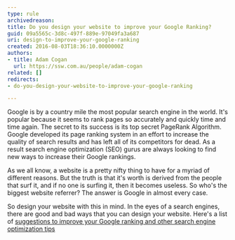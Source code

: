 ```yaml
---
type: rule
archivedreason: 
title: Do you design your website to improve your Google Ranking?
guid: 09a5565c-3d8c-497f-889e-97049fa3a687
uri: design-to-improve-your-google-ranking
created: 2016-08-03T18:36:10.0000000Z
authors:
- title: Adam Cogan
  url: https://ssw.com.au/people/adam-cogan
related: []
redirects:
- do-you-design-your-website-to-improve-your-google-ranking

---
```


Google is by a country mile the most popular search engine in the world. It's popular because it seems to rank pages so accurately and quickly time and time again. The secret to its success is its top secret PageRank Algorithm. Google developed its page ranking system in an effort to increase the quality of search results and has left all of its competitors for dead. As a result search engine optimization (SEO) gurus are always looking to find new ways to increase their Google rankings.

<!--endintro-->

As we all know, a website is a pretty nifty thing to have for a myriad of different reasons. But the truth is that it's worth is derived from the people that surf it, and if no one is surfing it, then it becomes useless. So who's the biggest website referrer? The answer is Google in almost every case.

So design your website with this in mind. In the eyes of a search engines, there are good and bad ways that you can design your website. Here's a list of [suggestions to improve your Google ranking and other search engine optimization tips](/rules-to-better-google-rankings)
